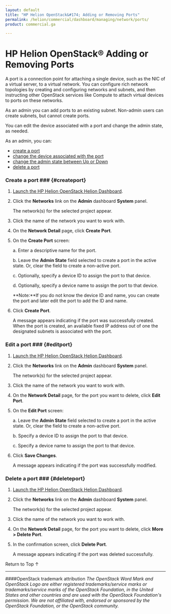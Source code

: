 ```yaml
---
layout: default
title: "HP Helion OpenStack&#174; Adding or Removing Ports"
permalink: /helion/commercial/dashboard/managing/network/ports/
product: commercial.ga

---
```

<!--UNDER REVISION-->

<script>

function PageRefresh {
onLoad="window.refresh"
}

PageRefresh();

</script>

<!--
<p style="font-size: small;"> <a href="/helion/commercial/ga1/install/">&#9664; PREV</a> | <a href="/helion/commercial/ga1/install-overview/">&#9650; UP</a> | <a href="/helion/commercial/ga1/">NEXT &#9654;</a> 
-->

# HP Helion OpenStack&#174; Adding or Removing Ports</h1>

A port is a connection point for attaching a single device, such as the NIC of a virtual server, to a virtual network. You can configure rich network topologies by creating and configuring networks and subnets, and then instructing other OpenStack services like Compute to attach virtual devices to ports on these networks.	

As an admin you can add ports to an existing subnet. Non-admin users can create subnets, but cannot create ports.

You can edit the device associated with a port and change the admin state, as needed.

As an admin, you can: 

* [create a port](#createport)
* [change the device associated with the port](#editport)
* [change the admin state between Up or Down](#editport)
* [delete a port](#deleteport)

### Create a port ### {#createport}</h3>

1. [Launch the HP Helion OpenStack Helion Dashboard](/helion/openstack/dashboard/login/).

2. Click the **Networks** link on the **Admin** dashboard **System** panel.

	The network(s) for the selected project appear. 

3. Click the name of the network you want to work with.

4. On the **Network Detail** page, click **Create Port**.

5. On the **Create Port** screen:

	a. Enter a descriptive name for the port.</li>

	b. Leave the **Admin State** field selected to create a port in the active state. Or, clear the field to create a non-active port.</li>

	c. Optionally, specify a device ID to assign the port to that device.</li>
	
	d. Optionally, specify a device name to assign the port to that device.

	**Note:**If you do not know the device ID and name, you can create the port and later edit the port to add the ID and name.

6. Click **Create Port**.  

	A message appears indicating if the port was successfully created. When the port is created, an available fixed IP address out of one the designated subnets is associated with the port.

<h3>Edit a port ### {#editport}</h3>

1. [Launch the HP Helion OpenStack Helion Dashboard](/helion/openstack/dashboard/login/).

2. Click the **Networks** link on the **Admin** dashboard **System** panel.

	The network(s) for the selected project appear. 

3. Click the name of the network you want to work with.

4. On the **Network Detail** page, for the port you want to delete, click **Edit Port**.

5. On the **Edit Port** screen:

	a. Leave the **Admin State** field selected to create a port in the active state. Or, clear the field to create a non-active port.</li>

	b. Specify a device ID to assign the port to that device.</li>

	c. Specify a device name to assign the port to that device.</li>

6. Click **Save Changes**.  

	A message appears indicating if the port was successfully modified.

<h3>Delete a port ### {#deleteport}</h3>

1. [Launch the HP Helion OpenStack Helion Dashboard](/helion/openstack/dashboard/login/).

2. Click the **Networks** link on the **Admin** dashboard **System** panel.

	The network(s) for the selected project appear. 

3. Click the name of the network you want to work with.

4. On the **Network Detail** page, for the port you want to delete, click **More &gt; Delete Port**.

5. In the confirmation screen, click **Delete Port**.  

	A message appears indicating if the port was deleted successfully.


<a href="#top" style="padding:14px 0px 14px 0px; text-decoration: none;"> Return to Top &#8593; </a>


----
####OpenStack trademark attribution
*The OpenStack Word Mark and OpenStack Logo are either registered trademarks/service marks or trademarks/service marks of the OpenStack Foundation, in the United States and other countries and are used with the OpenStack Foundation's permission. We are not affiliated with, endorsed or sponsored by the OpenStack Foundation, or the OpenStack community.*